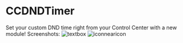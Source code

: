 # CCDNDTimer
Set your custom DND time right from your Control Center with a new module!
Screenshots:
![textbox](https://user-images.githubusercontent.com/56236821/143780770-03357332-7e3d-4ad3-a7a1-9c87aff7a522.jpg)
![iconnearicon](https://user-images.githubusercontent.com/56236821/143780763-c80df615-ffa6-468e-a555-71ea63c55e29.jpg)


